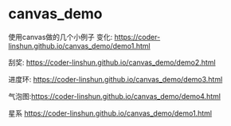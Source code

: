 # canvas_demo
使用canvas做的几个小例子
变化: https://coder-linshun.github.io/canvas_demo/demo1.html 

刮奖: https://coder-linshun.github.io/canvas_demo/demo2.html

进度环: https://coder-linshun.github.io/canvas_demo/demo3.html

气泡图:https://coder-linshun.github.io/canvas_demo/demo4.html

星系 https://coder-linshun.github.io/canvas_demo/demo1.html
